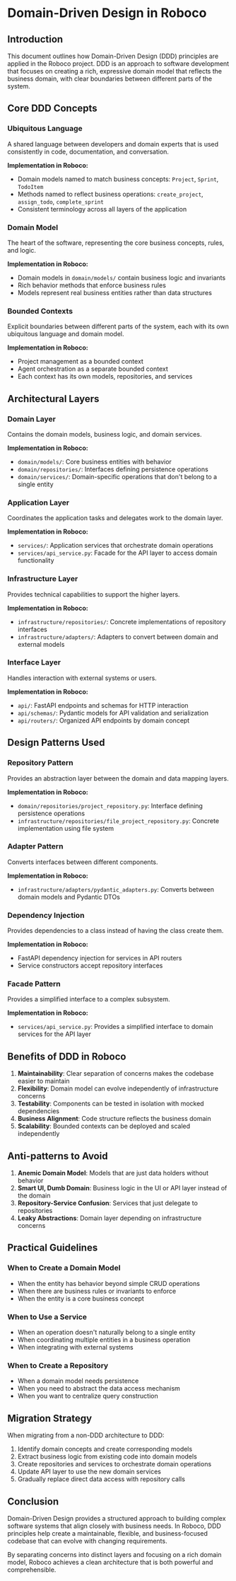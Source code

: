 # Domain-Driven Design in Roboco

## Introduction

This document outlines how Domain-Driven Design (DDD) principles are applied in the Roboco project. DDD is an approach to software development that focuses on creating a rich, expressive domain model that reflects the business domain, with clear boundaries between different parts of the system.

## Core DDD Concepts

### Ubiquitous Language

A shared language between developers and domain experts that is used consistently in code, documentation, and conversation.

**Implementation in Roboco:**
- Domain models named to match business concepts: `Project`, `Sprint`, `TodoItem`
- Methods named to reflect business operations: `create_project`, `assign_todo`, `complete_sprint`
- Consistent terminology across all layers of the application

### Domain Model

The heart of the software, representing the core business concepts, rules, and logic.

**Implementation in Roboco:**
- Domain models in `domain/models/` contain business logic and invariants
- Rich behavior methods that enforce business rules
- Models represent real business entities rather than data structures

### Bounded Contexts

Explicit boundaries between different parts of the system, each with its own ubiquitous language and domain model.

**Implementation in Roboco:**
- Project management as a bounded context
- Agent orchestration as a separate bounded context
- Each context has its own models, repositories, and services

## Architectural Layers

### Domain Layer

Contains the domain models, business logic, and domain services.

**Implementation in Roboco:**
- `domain/models/`: Core business entities with behavior
- `domain/repositories/`: Interfaces defining persistence operations
- `domain/services/`: Domain-specific operations that don't belong to a single entity

### Application Layer

Coordinates the application tasks and delegates work to the domain layer.

**Implementation in Roboco:**
- `services/`: Application services that orchestrate domain operations
- `services/api_service.py`: Facade for the API layer to access domain functionality

### Infrastructure Layer

Provides technical capabilities to support the higher layers.

**Implementation in Roboco:**
- `infrastructure/repositories/`: Concrete implementations of repository interfaces
- `infrastructure/adapters/`: Adapters to convert between domain and external models

### Interface Layer

Handles interaction with external systems or users.

**Implementation in Roboco:**
- `api/`: FastAPI endpoints and schemas for HTTP interaction
- `api/schemas/`: Pydantic models for API validation and serialization
- `api/routers/`: Organized API endpoints by domain concept

## Design Patterns Used

### Repository Pattern

Provides an abstraction layer between the domain and data mapping layers.

**Implementation in Roboco:**
- `domain/repositories/project_repository.py`: Interface defining persistence operations
- `infrastructure/repositories/file_project_repository.py`: Concrete implementation using file system

### Adapter Pattern

Converts interfaces between different components.

**Implementation in Roboco:**
- `infrastructure/adapters/pydantic_adapters.py`: Converts between domain models and Pydantic DTOs

### Dependency Injection

Provides dependencies to a class instead of having the class create them.

**Implementation in Roboco:**
- FastAPI dependency injection for services in API routers
- Service constructors accept repository interfaces

### Facade Pattern

Provides a simplified interface to a complex subsystem.

**Implementation in Roboco:**
- `services/api_service.py`: Provides a simplified interface to domain services for the API layer

## Benefits of DDD in Roboco

1. **Maintainability**: Clear separation of concerns makes the codebase easier to maintain
2. **Flexibility**: Domain model can evolve independently of infrastructure concerns
3. **Testability**: Components can be tested in isolation with mocked dependencies
4. **Business Alignment**: Code structure reflects the business domain
5. **Scalability**: Bounded contexts can be deployed and scaled independently

## Anti-patterns to Avoid

1. **Anemic Domain Model**: Models that are just data holders without behavior
2. **Smart UI, Dumb Domain**: Business logic in the UI or API layer instead of the domain
3. **Repository-Service Confusion**: Services that just delegate to repositories
4. **Leaky Abstractions**: Domain layer depending on infrastructure concerns

## Practical Guidelines

### When to Create a Domain Model

- When the entity has behavior beyond simple CRUD operations
- When there are business rules or invariants to enforce
- When the entity is a core business concept

### When to Use a Service

- When an operation doesn't naturally belong to a single entity
- When coordinating multiple entities in a business operation
- When integrating with external systems

### When to Create a Repository

- When a domain model needs persistence
- When you need to abstract the data access mechanism
- When you want to centralize query construction

## Migration Strategy

When migrating from a non-DDD architecture to DDD:

1. Identify domain concepts and create corresponding models
2. Extract business logic from existing code into domain models
3. Create repositories and services to orchestrate domain operations
4. Update API layer to use the new domain services
5. Gradually replace direct data access with repository calls

## Conclusion

Domain-Driven Design provides a structured approach to building complex software systems that align closely with business needs. In Roboco, DDD principles help create a maintainable, flexible, and business-focused codebase that can evolve with changing requirements.

By separating concerns into distinct layers and focusing on a rich domain model, Roboco achieves a clean architecture that is both powerful and comprehensible.
